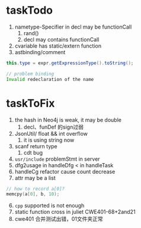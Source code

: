 # taskTodo

1. nametype-Specifier in decl may be functionCall
   1. rand()
   2. decl may contains functionCall
2. cvariable has static/extern function
3. astbinding/comment
```java
this.type = expr.getExpressionType().toString();

// problem binding
Invalid redeclaration of the name
```

# taskToFix

1. the hash in Neo4j is weak, it may be double
   1. decl、funDef 的sign过弱
3. JsonUtil/ float && int overflow
   1. it is using string now 
8. scanf return type
   1. cdt bug
2. `usr/include` problemStmt in server
3. dfg2usage in handleDfg < in handleTask
4. handleCg refactor cause count decrease
5. attr may be a list
```c
// how to record a[0]?
memcpy(a[0], b, 10);
```
6. `cpp` supported is not enough
7. static function cross in juliet CWE401-68+2and21
8. cwe401 合并测试出错，01文件夹正常